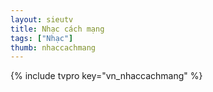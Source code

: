 ```yaml
---
layout: sieutv
title: Nhạc cách mạng
tags: ["Nhạc"]
thumb: nhaccachmang
---
```

{% include tvpro key="vn_nhaccachmang" %}
